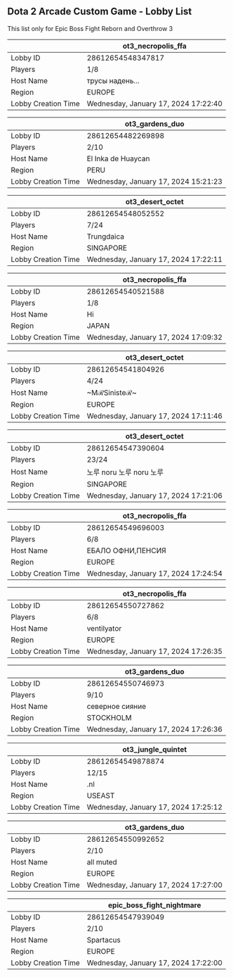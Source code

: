 ## Dota 2 Arcade Custom Game - Lobby List

This list only for Epic Boss Fight Reborn and Overthrow 3

|  | ot3_necropolis_ffa |
| ------ | ------ |
| Lobby ID | 28612654548347817 |
| Players | 1/8 |
| Host Name | трусы надень... |
| Region | EUROPE |
| Lobby Creation Time | Wednesday, January 17, 2024 17:22:40 |


|  | ot3_gardens_duo |
| ------ | ------ |
| Lobby ID | 28612654482269898 |
| Players | 2/10 |
| Host Name | El Inka de Huaycan |
| Region | PERU |
| Lobby Creation Time | Wednesday, January 17, 2024 15:21:23 |


|  | ot3_desert_octet |
| ------ | ------ |
| Lobby ID | 28612654548052552 |
| Players | 7/24 |
| Host Name | Trungdaica |
| Region | SINGAPORE |
| Lobby Creation Time | Wednesday, January 17, 2024 17:22:11 |


|  | ot3_necropolis_ffa |
| ------ | ------ |
| Lobby ID | 28612654540521588 |
| Players | 1/8 |
| Host Name | Hi |
| Region | JAPAN |
| Lobby Creation Time | Wednesday, January 17, 2024 17:09:32 |


|  | ot3_desert_octet |
| ------ | ------ |
| Lobby ID | 28612654541804926 |
| Players | 4/24 |
| Host Name | ~МℛSinisteℛ~ |
| Region | EUROPE |
| Lobby Creation Time | Wednesday, January 17, 2024 17:11:46 |


|  | ot3_desert_octet |
| ------ | ------ |
| Lobby ID | 28612654547390604 |
| Players | 23/24 |
| Host Name | 노루 noru 노루 noru 노루 |
| Region | SINGAPORE |
| Lobby Creation Time | Wednesday, January 17, 2024 17:21:06 |


|  | ot3_necropolis_ffa |
| ------ | ------ |
| Lobby ID | 28612654549696003 |
| Players | 6/8 |
| Host Name | ЕБАЛО ОФНИ,ПЕНСИЯ |
| Region | EUROPE |
| Lobby Creation Time | Wednesday, January 17, 2024 17:24:54 |


|  | ot3_necropolis_ffa |
| ------ | ------ |
| Lobby ID | 28612654550727862 |
| Players | 6/8 |
| Host Name | ventilyator |
| Region | EUROPE |
| Lobby Creation Time | Wednesday, January 17, 2024 17:26:35 |


|  | ot3_gardens_duo |
| ------ | ------ |
| Lobby ID | 28612654550746973 |
| Players | 9/10 |
| Host Name | северное сияние |
| Region | STOCKHOLM |
| Lobby Creation Time | Wednesday, January 17, 2024 17:26:36 |


|  | ot3_jungle_quintet |
| ------ | ------ |
| Lobby ID | 28612654549878874 |
| Players | 12/15 |
| Host Name | .nl |
| Region | USEAST |
| Lobby Creation Time | Wednesday, January 17, 2024 17:25:12 |


|  | ot3_gardens_duo |
| ------ | ------ |
| Lobby ID | 28612654550992652 |
| Players | 2/10 |
| Host Name | all muted |
| Region | EUROPE |
| Lobby Creation Time | Wednesday, January 17, 2024 17:27:00 |


|  | epic_boss_fight_nightmare |
| ------ | ------ |
| Lobby ID | 28612654547939049 |
| Players | 2/10 |
| Host Name | Spartacus |
| Region | EUROPE |
| Lobby Creation Time | Wednesday, January 17, 2024 17:22:00 |


